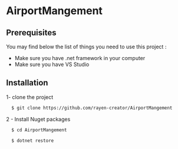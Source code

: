 # AirportMangement

## Prerequisites
You may find below the list of things you need to use this project :
  - Make sure you have .net framework in your computer
  - Make sure you have VS Studio 

## Installation
1- clone the project 
```bash
  $ git clone https://github.com/rayen-creator/AirportMangement
```
2 - Install Nuget packages
```bash
  $ cd AirportMangement
```
```bash
  $ dotnet restore
```
